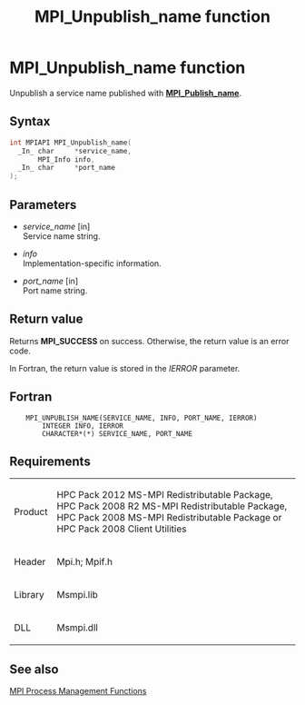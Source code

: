 ﻿---
title: MPI_Unpublish_name function
TOCTitle: MPI_Unpublish_name function
ms:assetid: 427374d1-63f6-472a-9982-944dee4f945e
ms:mtpsurl: https://msdn.microsoft.com/en-us/library/Dn520587(v=VS.85)
ms:contentKeyID: 59361058
ms.date: 03/28/2018
mtps_version: v=VS.85
f1_keywords:
- MPI_UNPUBLISH_NAME
- mpif/MPI_Unpublish_name
- mpi/MPI_UNPUBLISH_NAME
dev_langs:
- C++
- C
---

# MPI\_Unpublish\_name function

Unpublish a service name published with [**MPI\_Publish\_name**](mpi-publish-name-function.md).

## Syntax

``` c++
int MPIAPI MPI_Unpublish_name(
  _In_ char     *service_name,
       MPI_Info info,
  _In_ char     *port_name
);
```

## Parameters

  - *service\_name* \[in\]  
    Service name string.

  - *info*  
    Implementation-specific information.

  - *port\_name* \[in\]  
    Port name string.

## Return value

Returns **MPI\_SUCCESS** on success. Otherwise, the return value is an error code.

In Fortran, the return value is stored in the *IERROR* parameter.

## Fortran

``` FORTRAN
    MPI_UNPUBLISH_NAME(SERVICE_NAME, INFO, PORT_NAME, IERROR)
        INTEGER INFO, IERROR
        CHARACTER*(*) SERVICE_NAME, PORT_NAME
```

## Requirements

<table>
<colgroup>
<col/>
<col/>
</colgroup>
<tbody>
<tr class="odd">
<td><p>Product</p></td>
<td><p>HPC Pack 2012 MS-MPI Redistributable Package, HPC Pack 2008 R2 MS-MPI Redistributable Package, HPC Pack 2008 MS-MPI Redistributable Package or HPC Pack 2008 Client Utilities</p></td>
</tr>
<tr class="even">
<td><p>Header</p></td>
<td>Mpi.h;
Mpif.h</td>
</tr>
<tr class="odd">
<td><p>Library</p></td>
<td>Msmpi.lib</td>
</tr>
<tr class="even">
<td><p>DLL</p></td>
<td>Msmpi.dll</td>
</tr>
</tbody>
</table>


## See also

[MPI Process Management Functions](mpi-process-management-functions.md)

